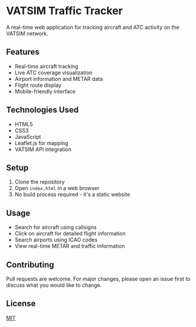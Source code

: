 # VATSIM Traffic Tracker

A real-time web application for tracking aircraft and ATC activity on the VATSIM network.

## Features

- Real-time aircraft tracking
- Live ATC coverage visualization
- Airport information and METAR data
- Flight route display
- Mobile-friendly interface

## Technologies Used

- HTML5
- CSS3
- JavaScript
- Leaflet.js for mapping
- VATSIM API integration

## Setup

1. Clone the repository
2. Open `index.html` in a web browser
3. No build process required - it's a static website

## Usage

- Search for aircraft using callsigns
- Click on aircraft for detailed flight information
- Search airports using ICAO codes
- View real-time METAR and traffic information

## Contributing

Pull requests are welcome. For major changes, please open an issue first to discuss what you would like to change.

## License

[MIT](https://choosealicense.com/licenses/mit/) 